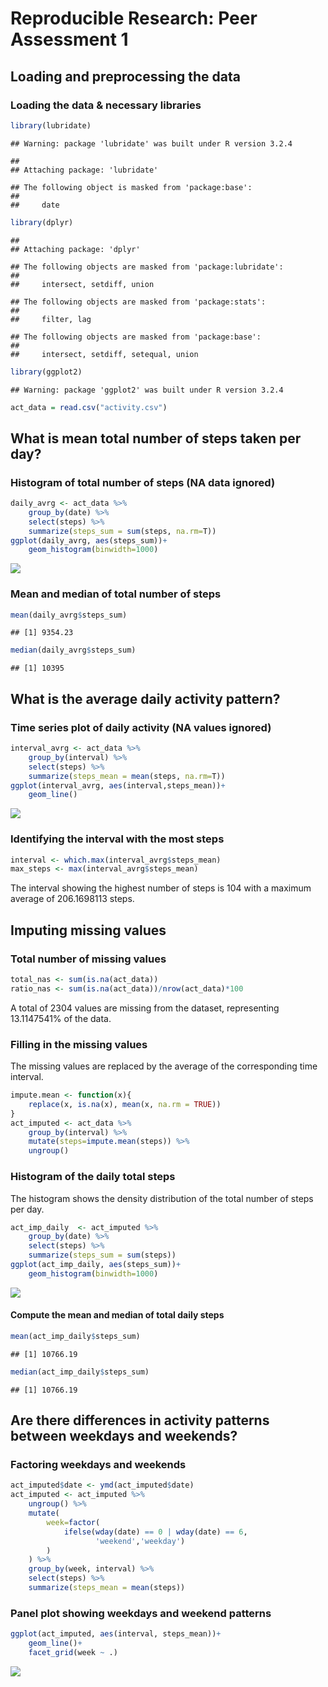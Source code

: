 # Reproducible Research: Peer Assessment 1


## Loading and preprocessing the data

### Loading the data & necessary libraries

```r
library(lubridate)
```

```
## Warning: package 'lubridate' was built under R version 3.2.4
```

```
## 
## Attaching package: 'lubridate'
```

```
## The following object is masked from 'package:base':
## 
##     date
```

```r
library(dplyr)
```

```
## 
## Attaching package: 'dplyr'
```

```
## The following objects are masked from 'package:lubridate':
## 
##     intersect, setdiff, union
```

```
## The following objects are masked from 'package:stats':
## 
##     filter, lag
```

```
## The following objects are masked from 'package:base':
## 
##     intersect, setdiff, setequal, union
```

```r
library(ggplot2)
```

```
## Warning: package 'ggplot2' was built under R version 3.2.4
```

```r
act_data = read.csv("activity.csv")
```
## What is mean total number of steps taken per day?

### Histogram of total number of steps (NA data ignored)

```r
daily_avrg <- act_data %>%
    group_by(date) %>%
    select(steps) %>%
    summarize(steps_sum = sum(steps, na.rm=T))
ggplot(daily_avrg, aes(steps_sum))+
    geom_histogram(binwidth=1000)
```

![](PA1_template_files/figure-html/unnamed-chunk-2-1.png)

### Mean and median of total number of steps 

```r
mean(daily_avrg$steps_sum)
```

```
## [1] 9354.23
```

```r
median(daily_avrg$steps_sum)
```

```
## [1] 10395
```

## What is the average daily activity pattern?

### Time series plot of daily activity (NA values ignored)

```r
interval_avrg <- act_data %>%
    group_by(interval) %>%
    select(steps) %>%
    summarize(steps_mean = mean(steps, na.rm=T))
ggplot(interval_avrg, aes(interval,steps_mean))+
    geom_line()
```

![](PA1_template_files/figure-html/unnamed-chunk-4-1.png)

### Identifying the interval with the most steps


```r
interval <- which.max(interval_avrg$steps_mean)
max_steps <- max(interval_avrg$steps_mean)
```
The interval showing the highest number of steps is 104 with a maximum average of 206.1698113 steps.


## Imputing missing values

### Total number of missing values

```r
total_nas <- sum(is.na(act_data))
ratio_nas <- sum(is.na(act_data))/nrow(act_data)*100
```

A total of 2304 values are missing from the dataset, representing 13.1147541% of the data.

### Filling in the missing values
The missing values are replaced by the average of the corresponding time interval.

```r
impute.mean <- function(x){
    replace(x, is.na(x), mean(x, na.rm = TRUE))
}
act_imputed <- act_data %>%
    group_by(interval) %>%
    mutate(steps=impute.mean(steps)) %>%
    ungroup() 
```

### Histogram of the daily total steps
The histogram shows the density distribution of the total number of steps per day.

```r
act_imp_daily  <- act_imputed %>%
    group_by(date) %>%
    select(steps) %>%
    summarize(steps_sum = sum(steps))
ggplot(act_imp_daily, aes(steps_sum))+
    geom_histogram(binwidth=1000)
```

![](PA1_template_files/figure-html/unnamed-chunk-8-1.png)

#### Compute the mean and median of total daily steps

```r
mean(act_imp_daily$steps_sum)
```

```
## [1] 10766.19
```

```r
median(act_imp_daily$steps_sum)
```

```
## [1] 10766.19
```

## Are there differences in activity patterns between weekdays and weekends?

### Factoring weekdays and weekends

```r
act_imputed$date <- ymd(act_imputed$date)
act_imputed <- act_imputed %>%
    ungroup() %>%
    mutate(
        week=factor(
            ifelse(wday(date) == 0 | wday(date) == 6,
                   'weekend','weekday')
        )
    ) %>%
    group_by(week, interval) %>%
    select(steps) %>%
    summarize(steps_mean = mean(steps))
```

### Panel plot showing weekdays and weekend patterns

```r
ggplot(act_imputed, aes(interval, steps_mean))+
    geom_line()+
    facet_grid(week ~ .)
```

![](PA1_template_files/figure-html/unnamed-chunk-11-1.png)
